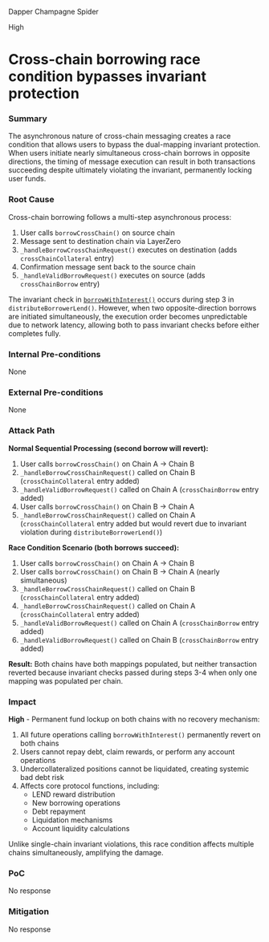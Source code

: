 Dapper Champagne Spider

High

# Cross-chain borrowing race condition bypasses invariant protection

### Summary

The asynchronous nature of cross-chain messaging creates a race condition that allows users to bypass the dual-mapping invariant protection. When users initiate nearly simultaneous cross-chain borrows in opposite directions, the timing of message execution can result in both transactions succeeding despite ultimately violating the invariant, permanently locking user funds.

### Root Cause

Cross-chain borrowing follows a multi-step asynchronous process:
1. User calls `borrowCrossChain()` on source chain
2. Message sent to destination chain via LayerZero
3. `_handleBorrowCrossChainRequest()` executes on destination (adds `crossChainCollateral` entry)
4. Confirmation message sent back to the source chain
5. `_handleValidBorrowRequest()` executes on source (adds `crossChainBorrow` entry)

The invariant check in [`borrowWithInterest()`](https://github.com/sherlock-audit/2025-05-lend-audit-contest/blob/main/Lend-V2/src/LayerZero/LendStorage.sol#L485) occurs during step 3 in `distributeBorrowerLend()`. However, when two opposite-direction borrows are initiated simultaneously, the execution order becomes unpredictable due to network latency, allowing both to pass invariant checks before either completes fully.

### Internal Pre-conditions

None

### External Pre-conditions

None

### Attack Path

**Normal Sequential Processing (second borrow will revert):**
1. User calls `borrowCrossChain()` on Chain A → Chain B
2. `_handleBorrowCrossChainRequest()` called on Chain B (`crossChainCollateral` entry added)
3. `_handleValidBorrowRequest()` called on Chain A (`crossChainBorrow` entry added)
4. User calls `borrowCrossChain()` on Chain B → Chain A
5. `_handleBorrowCrossChainRequest()` called on Chain A (`crossChainCollateral` entry added but would revert due to invariant violation during `distributeBorrowerLend()`)

**Race Condition Scenario (both borrows succeed):**
1. User calls `borrowCrossChain()` on Chain A → Chain B
2. User calls `borrowCrossChain()` on Chain B → Chain A (nearly simultaneous)
3. `_handleBorrowCrossChainRequest()` called on Chain B (`crossChainCollateral` entry added)
4. `_handleBorrowCrossChainRequest()` called on Chain A (`crossChainCollateral` entry added)
5. `_handleValidBorrowRequest()` called on Chain A (`crossChainBorrow` entry added)
6. `_handleValidBorrowRequest()` called on Chain B (`crossChainBorrow` entry added)

**Result:** Both chains have both mappings populated, but neither transaction reverted because invariant checks passed during steps 3-4 when only one mapping was populated per chain.

### Impact

**High** - Permanent fund lockup on both chains with no recovery mechanism:

1. All future operations calling `borrowWithInterest()` permanently revert on both chains
2. Users cannot repay debt, claim rewards, or perform any account operations
3. Undercollateralized positions cannot be liquidated, creating systemic bad debt risk
4. Affects core protocol functions, including:
   - LEND reward distribution
   - New borrowing operations  
   - Debt repayment
   - Liquidation mechanisms
   - Account liquidity calculations

Unlike single-chain invariant violations, this race condition affects multiple chains simultaneously, amplifying the damage.

### PoC

No response

### Mitigation

No response